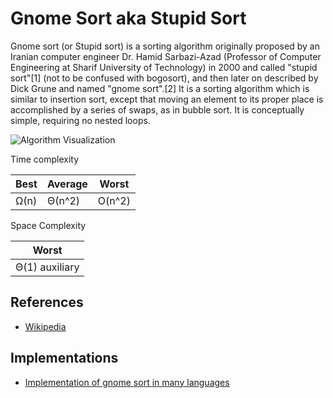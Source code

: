 # Gnome Sort aka Stupid Sort

Gnome sort (or Stupid sort) is a sorting algorithm originally proposed by an Iranian computer engineer Dr. Hamid Sarbazi-Azad (Professor of Computer Engineering at Sharif University of Technology) in 2000 and called "stupid sort"[1] (not to be confused with bogosort), and then later on described by Dick Grune and named "gnome sort".[2] It is a sorting algorithm which is similar to insertion sort, except that moving an element to its proper place is accomplished by a series of swaps, as in bubble sort. It is conceptually simple, requiring no nested loops.

![Algorithm Visualization](https://upload.wikimedia.org/wikipedia/commons/3/37/Sorting_gnomesort_anim.gif)

Time complexity

| Best     |  Average   | Worst    |
| -------- | --------   | ------   |
| Ω(n)     |  Θ(n^2)    | O(n^2)   |

Space Complexity

|    Worst           |
| -----------------  |
|    Θ(1) auxiliary  |

## References

* [Wikipedia](https://en.wikipedia.org/wiki/Gnome_sort)

## Implementations

* [Implementation of gnome sort in many languages](https://rosettacode.org/wiki/Sorting_algorithms/Gnome_sort)
